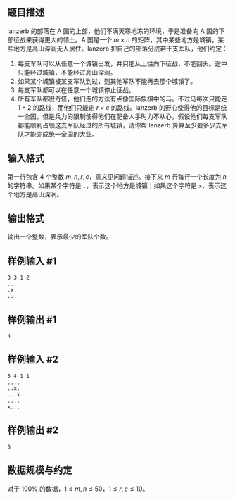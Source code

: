 ## 题目描述

lanzerb 的部落在 A 国的上部，他们不满天寒地冻的环境，于是准备向 A 国的下部征战来获得更大的领土。A 国是一个 $m\times n$ 的矩阵，其中某些地方是城镇，某些地方是高山深涧无人居住。lanzerb 把自己的部落分成若干支军队，他们约定：

1. 每支军队可以从任意一个城镇出发，并只能从上往向下征战，不能回头。途中只能经过城镇，不能经过高山深涧。
2. 如果某个城镇被某支军队到过，则其他军队不能再去那个城镇了。
3. 每支军队都可以在任意一个城镇停止征战。
4. 所有军队都很奇怪，他们走的方法有点像国际象棋中的马。不过马每次只能走 $1\times 2$ 的路线，而他们只能走 $r\times c$ 的路线。lanzerb 的野心使得他的目标是统一全国，但是兵力的限制使得他们在配备人手时力不从心。假设他们每支军队都能顺利占领这支军队经过的所有城镇，请你帮 lanzerb 算算至少要多少支军队才能完成统一全国的大业。

## 输入格式

第一行包含 $4$ 个整数 $m,n,r,c$，意义见问题描述。接下来 $m$ 行每行一个长度为 $n$ 的字符串。如果某个字符是 `.`，表示这个地方是城镇；如果这个字符是 `x`，表示这个地方是高山深涧。

## 输出格式

输出一个整数，表示最少的军队个数。

## 样例输入 #1

```plain
3 3 1 2
...
.x.
...
```

## 样例输出 #1

```plain
4
```

## 样例输入 #2

```plain
5 4 1 1
....
..x.
...x
....
x...
```

## 样例输出 #2

```plain
5
```

## 数据规模与约定

对于 $100\%$ 的数据，$1\leq m,n\leq 50$，$1\leq r,c\leq 10$。

